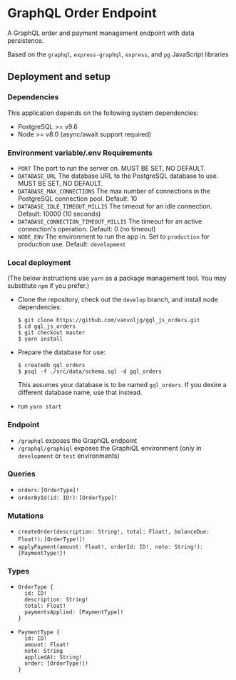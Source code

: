 # GraphQL Order Endpoint

A GraphQL order and payment management endpoint with data persistence.

Based on the `graphql`, `express-graphql`, `express`, and `pg` JavaScript libraries

## Deployment and setup

### Dependencies

This application depends on the following system dependencies:

- PostgreSQL >= v9.6
- Node >= v8.0 (async/await support required)

### Environment variable/.env Requirements

- `PORT` The port to run the server on. MUST BE SET, NO DEFAULT.
- `DATABASE_URL` The database URL to the PostgreSQL database to use. MUST BE SET, NO DEFAULT.
- `DATABASE_MAX_CONNECTIONS` The max number of connections in the PostgreSQL connection pool. Default: 10
- `DATABASE_IDLE_TIMEOUT_MILLIS` The timeout for an idle connection. Default: 10000 (10 seconds)
- `DATABASE_CONNECTION_TIMEOUT_MILLIS` The timeout for an active connection's operation. Default: 0 (no timeout)
- `NODE_ENV` The environment to run the app in. Set to `production` for production use. Default: `development`

### Local deployment

(The below instructions use `yarn` as a package management tool. You may substitute `npm` if you prefer.)

- Clone the repository, check out the `develop` branch, and install node dependencies:

  ```
  $ git clone https://github.com/vanvoljg/gql_js_orders.git
  $ cd gql_js_orders
  $ git checkout master
  $ yarn install
  ```

- Prepare the database for use:

  ```
  $ createdb gql_orders
  $ psql -f ./src/data/schema.sql -d gql_orders
  ```

  This assumes your database is to be named `gql_orders`. If you desire a different database name, use that instead.

- run `yarn start`

### Endpoint

- `/graphql` exposes the GraphQL endpoint
- `/graphql/graphiql` exposes the GraphiQL environment (only in `development` or `test` environments)

### Queries

- `orders`: `[OrderType]!`
- `orderById(id: ID!)`: `[OrderType]!`

### Mutations

- `createOrder(description: String!, total: Float!, balanceDue: Float!)`: `[OrderType!]!`
- `applyPayment(amount: Float!, orderId: ID!, note: String!): [PaymentType!]!`

### Types

- ```
  OrderType {
    id: ID!
    description: String!
    total: Float!
    paymentsApplied: [PaymentType]!
  }
  ```

- ```
  PaymentType {
    id: ID!
    amount: Float!
    note: String
    appliedAt: String!
    order: [OrderType!]!
  }
  ```
